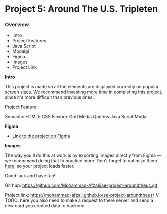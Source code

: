 # Project 5: Around The U.S. Tripleten 
### Overview

- Intro
- Project Features
- Java Script
- Modalgi
- Figma
- Images
- Project Link

**Intro**

This project is made so all the elements are displayed correctly on popular screen sizes. We recommend investing more time in completing this project, since it's more difficult than previous ones.

Project Feature:

Semantic HTML5
CSS
Flexbox
Grid
Media Queries
Java Script
Modal 

**Figma**

- [Link to the project on Figma](https://www.figma.com/file/ii4xxsJ0ghevUOcssTlHZv/Sprint-3%3A-Around-the-US?node-id=0%3A1)

**Images**

The way you'll do this at work is by exporting images directly from Figma — we recommend doing that to practice more. Don't forget to optimize them [here](https://tinypng.com/), so your project loads faster.

Good luck and have fun!!

Git hup: https://github.com/Mohammad-Afzali/se-project-aroundtheus.git

Project link: https://mohammad-afzali.github.io/se-project-aroundtheus/
// TODO: here you also need to make a request to there server and send a new card you created data to backend
